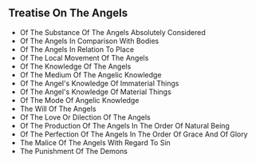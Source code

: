 ## Treatise On The Angels

* Of The Substance Of The Angels Absolutely Considered
* Of The Angels In Comparison With Bodies
* Of The Angels In Relation To Place
* Of The Local Movement Of The Angels
* Of The Knowledge Of The Angels
* Of The Medium Of The Angelic Knowledge
* Of The Angel's Knowledge Of Immaterial Things
* Of The Angel's Knowledge Of Material Things
* Of The Mode Of Angelic Knowledge
* The Will Of The Angels
* Of The Love Or Dilection Of The Angels
* Of The Production Of The Angels In The Order Of Natural Being
* Of The Perfection Of The Angels In The Order Of Grace And Of Glory
* The Malice Of The Angels With Regard To Sin
* The Punishment Of The Demons
